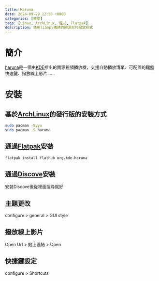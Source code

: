 ```yaml
---
title: Haruna
date: 2024-09-29 12:56 +0800
categories: [教學]
tags: [Linux, ArchLinux, 程式, Flatpak]
description: 使用libmpv構建的開源影片撥放程式
---
```


# 簡介
[haruna](https://haruna.kde.org/)是一個由[KDE](https://kde.org/zh-tw/)推出的開源視頻播放機，支援自動播放清單、可配置的鍵盤快速鍵、撥放線上影片...... <br>

# 安裝
## 基於[ArchLinux](https://archlinux.org/)的發行版的安裝方式
```bash
sudo pacman -Syyu
sudo pacman -S haruna
```

## 通過[Flatpak](https://www.flatpak.org/)安裝
```bash
flatpak install flathub org.kde.haruna
```

## 通過[Discove](https://apps.kde.org/zh-tw/discover/)安裝
安裝Discove後從裡面搜尋就好 <br>

## 主題更改
configure > general > GUI style <br>

## 撥放線上影片
Open Url > 貼上連結 > Open <br>

## 快捷鍵設定
configure > Shortcuts <br>
